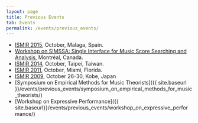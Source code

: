 ```yaml
---
layout: page
title: Previous Events
tab: Events
permalink: /events/previous_events/
---
```


* [ISMIR 2015](http://ismir2015.uma.es/), October, Malaga, Spain.
* [Workshop on SIMSSA: Single Interface for Music Score Searching and Analysis](http://www.cirmmt.org/activities/workshops/research/simssa0914/event), Montréal, Canada.
* [ISMIR 2014](http://ismir2014.ismir.net/), October, Taipei, Taiwan.
* [ISMIR 2011](http://ismir2011.ismir.net/), October, Miami, Florida.
* [ISMIR 2009](http://ismir2009.ismir.net/), October 26-30, Kobe, Japan
* [Symposium on Empirical Methods for Music Theorists]({{ site.baseurl }}/events/previous_events/symposium_on_empirical_methods_for_music_theorists/)
* [Workshop on Expressive Performance]({{ site.baseurl}}/events/previous_events/workshop_on_expressive_performance/)
